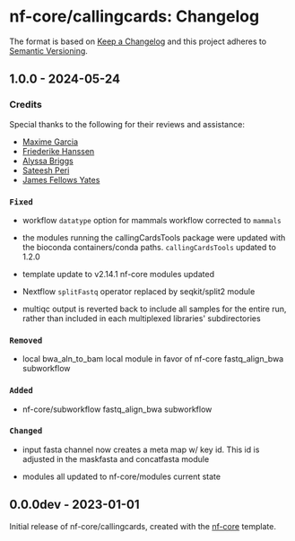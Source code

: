 # nf-core/callingcards: Changelog

The format is based on [Keep a Changelog](https://keepachangelog.com/en/1.0.0/)
and this project adheres to [Semantic Versioning](https://semver.org/spec/v2.0.0.html).

## 1.0.0 - 2024-05-24

### Credits

Special thanks to the following for their reviews and assistance:

- [Maxime Garcia](https://github.com/maxulysse)
- [Friederike Hanssen](https://github.com/FriederikeHanssen)
- [Alyssa Briggs](https://github.com/alyssa-ab)
- [Sateesh Peri](https://github.com/sateeshperi)
- [James Fellows Yates](https://github.com/jfy133)

### `Fixed`

- workflow `datatype` option for mammals workflow corrected to `mammals`

- the modules running the callingCardsTools package were updated with the bioconda containers/conda paths. `callingCardsTools` updated to 1.2.0

- template update to v2.14.1 nf-core modules updated

- Nextflow `splitFastq` operator replaced by seqkit/split2 module

- multiqc output is reverted back to include all samples for the entire run, rather than included in each multiplexed libraries' subdirectories

### `Removed`

- local bwa_aln_to_bam local module in favor of nf-core fastq_align_bwa
  subworkflow

### `Added`

- nf-core/subworkflow fastq_align_bwa subworkflow

### `Changed`

- input fasta channel now creates a meta map w/ key id. This id is adjusted
  in the maskfasta and concatfasta module

- modules all updated to nf-core/modules current state

## 0.0.0dev - 2023-01-01

Initial release of nf-core/callingcards, created with the [nf-core](https://nf-co.re/) template.
